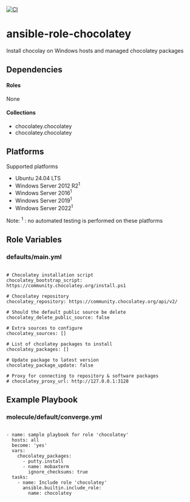 [![CI](https://github.com/de-it-krachten/ansible-role-chocolatey/workflows/CI/badge.svg?event=push)](https://github.com/de-it-krachten/ansible-role-chocolatey/actions?query=workflow%3ACI)


# ansible-role-chocolatey

Install chocolay on Windows hosts and managed chocolatey packages



## Dependencies

#### Roles
None

#### Collections
- chocolatey.chocolatey
- chocolatey.chocolatey

## Platforms

Supported platforms

- Ubuntu 24.04 LTS
- Windows Server 2012 R2<sup>1</sup>
- Windows Server 2016<sup>1</sup>
- Windows Server 2019<sup>1</sup>
- Windows Server 2022<sup>1</sup>

Note:
<sup>1</sup> : no automated testing is performed on these platforms

## Role Variables
### defaults/main.yml
<pre><code>
# Chocolatey installation script
chocolatey_bootstrap_script: https://community.chocolatey.org/install.ps1

# Chocolatey repository
chocolatey_repository: https://community.chocolatey.org/api/v2/

# Should the default public source be delete
chocolatey_delete_public_source: false

# Extra sources to configure
chocolatey_sources: []

# List of chcolatey packages to install
chocolatey_packages: []

# Update package to latest version
chocolatey_package_update: false

# Proxy for connecting to repository & software packages
# chocolatey_proxy_url: http://127.0.0.1:3128
</pre></code>




## Example Playbook
### molecule/default/converge.yml
<pre><code>
- name: sample playbook for role 'chocolatey'
  hosts: all
  become: 'yes'
  vars:
    chocolatey_packages:
      - putty.install
      - name: mobaxterm
        ignore_checksums: true
  tasks:
    - name: Include role 'chocolatey'
      ansible.builtin.include_role:
        name: chocolatey
</pre></code>
